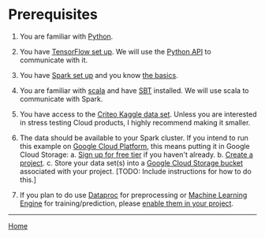 # Prerequisites

1. You are familiar with [Python](https://www.python.org/).

2. You have [TensorFlow set up](https://www.tensorflow.org/install/). We will
use the [Python API](https://www.tensorflow.org/api_docs/python/) to communicate
with it.

3. You have [Spark set up](https://spark.apache.org/docs/latest/) and
   you know [the basics](https://spark.apache.org/docs/latest/quick-start.html).

4. You are familiar with [scala](http://scala-lang.org/) and have [SBT](http://www.scala-sbt.org/) installed. We will use scala to communicate with Spark.

5. You have access to the [Criteo Kaggle data set](http://labs.criteo.com/2014/02/kaggle-display-advertising-challenge-dataset/). Unless you are interested in
stress testing Cloud products, I highly recommend making it smaller.

6. The data should be available to your Spark cluster. If you intend to run this
example on [Google Cloud Platform](https://cloud.google.com/), this means
putting it in Google Cloud Storage:
       a. [Sign up for free tier](https://cloud.google.com/free/) if you haven't already.
       b. [Create a project](https://cloud.google.com/resource-manager/docs/creating-managing-projects).
       c. Store your data set(s) into a [Google Cloud Storage
       bucket](https://cloud.google.com/storage/) associated with your project.
       [TODO: Include instructions for how to do this.]

7. If you plan to do use [Dataproc](https://cloud.google.com/dataproc/docs/) for
   preprocessing or [Machine Learning
   Engine](https://cloud.google.com/ml-engine/docs/) for training/prediction,
   please [enable them in your
   project](https://support.google.com/cloud/answer/6158841?hl=en).

- - -

[Home](../README.md)
